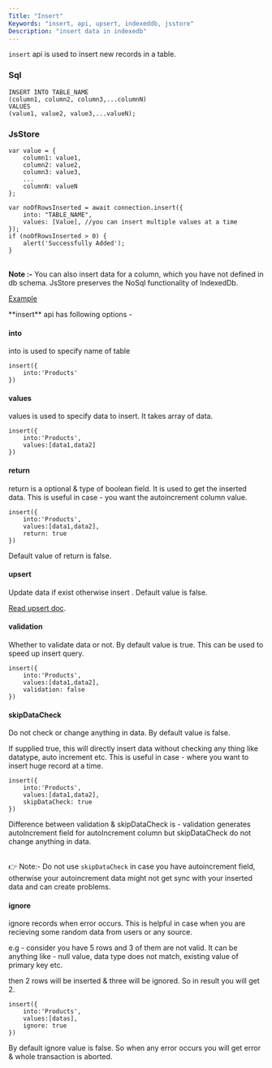 ```yaml
---
Title: "Insert"
Keywords: "insert, api, upsert, indexeddb, jsstore"
Description: "insert data in indexedb"
---
```


`insert` api is used to insert new records in a table.

### Sql

```
INSERT INTO TABLE_NAME
(column1, column2, column3,...columnN)
VALUES
(value1, value2, value3,...valueN);
```

### JsStore

```
var value = {
    column1: value1,
    column2: value2,
    column3: value3,
    ...
    columnN: valueN
};

var noOfRowsInserted = await connection.insert({
    into: "TABLE_NAME",
    values: [Value], //you can insert multiple values at a time
});
if (noOfRowsInserted > 0) {
    alert('Successfully Added');
}
```

<br>**Note :-** You can also insert data for a column, which you have not defined in db schema. JsStore preserves the NoSql functionality of IndexedDb.

<p class="margin-top-40px text-center">
    <a class="btn info" target="_blank" href="https://ujjwalguptaofficial.github.io/idbstudio/?db=Demo&query=insert(%7B%0A%20%20%20%20into%3A%20%22Customers%22%2C%0A%20%20%20%20values%3A%20%5B%7B%0A%20%20%20%20%20%20%20%20customerName%3A%20'ujjwal%20gupta'%2C%0A%20%20%20%20%20%20%20%20contactName%3A%20'ujjwal'%2C%0A%20%20%20%20%20%20%20%20address%3A%20'bhubaneswar%20odisha'%2C%0A%20%20%20%20%20%20%20%20city%3A%20'bhubaneswar'%2C%0A%20%20%20%20%20%20%20%20postalCode%3A%20'12345'%2C%0A%20%20%20%20%20%20%20%20country%3A%20'India'%0A%20%20%20%20%7D%5D%0A%7D)%3B%0A">Example</a>
</p>

<div class="margin-top-30px top-border mb-20px"></div>
**insert** api has following options -

#### into

into is used to specify name of table

```
insert({
    into:'Products'
})
```

#### values

values is used to specify data to insert. It takes array of data.

```
insert({
    into:'Products',
    values:[data1,data2]
})
```

#### return

return is a optional & type of boolean field. It is used to get the inserted data. This is useful in case - you want the autoincrement column value.

```
insert({
    into:'Products',
    values:[data1,data2],
    return: true
})
```

Default value of return is false.

#### upsert

Update data if exist otherwise insert . Default value is false.

[Read upsert doc](/tutorial/insert/upsert).

#### validation

Whether to validate data or not. By default value is true. This can be used to speed up insert query.

```
insert({
    into:'Products',
    values:[data1,data2],
    validation: false
})
```

#### skipDataCheck

Do not check or change anything in data. By default value is false. 

If supplied true, this will directly insert data without checking any thing like datatype, auto increment etc. This is useful in case - where you want to insert huge record at a time.

```
insert({
    into:'Products',
    values:[data1,data2],
    skipDataCheck: true
})
```

<div class="highlight">
Difference between validation & skipDataCheck is - validation generates autoIncrement field for autoIncrement column but skipDataCheck do not change anything in data.
</div>
<br>

👉 Note:- Do not use `skipDataCheck` in case you have autoincrement field, otherwise your autoincrement data might not get sync with your inserted data and can create problems.

#### ignore

ignore records when error occurs. This is helpful in case when you are recieving some random data from users or any source.

e.g - consider you have 5 rows and 3 of them are not valid. It can be anything like - null value, data type does not match, existing value of primary key etc.

then 2 rows will be inserted & three will be ignored. So in result you will get 2.

```
insert({
    into:'Products',
    values:[datas],
    ignore: true
})
```

By default ignore value is false. So when any error occurs you will get error & whole transaction is aborted.